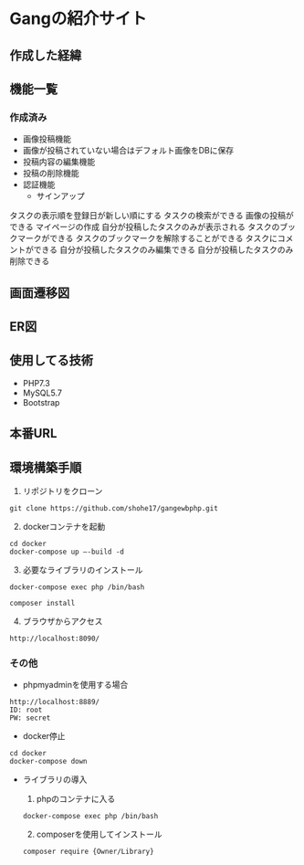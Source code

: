 # Gangの紹介サイト

## 作成した経緯

## 機能一覧
### 作成済み
- 画像投稿機能
- 画像が投稿されていない場合はデフォルト画像をDBに保存
- 投稿内容の編集機能
- 投稿の削除機能
- 認証機能
  - サインアップ

タスクの表示順を登録日が新しい順にする
タスクの検索ができる
画像の投稿ができる
マイページの作成
自分が投稿したタスクのみが表示される
タスクのブックマークができる
タスクのブックマークを解除することができる
タスクにコメントができる
自分が投稿したタスクのみ編集できる
自分が投稿したタスクのみ削除できる

## 画面遷移図

## ER図

## 使用してる技術
- PHP7.3
- MySQL5.7
- Bootstrap

## 本番URL

## 環境構築手順

1. リポジトリをクローン
```
git clone https://github.com/shohe17/gangewbphp.git
```

2. dockerコンテナを起動
```
cd docker
docker-compose up —-build -d
```

3. 必要なライブラリのインストール
```
docker-compose exec php /bin/bash

composer install
```

4. ブラウザからアクセス
```
http://localhost:8090/
```

### その他
- phpmyadminを使用する場合
```
http://localhost:8889/
ID: root
PW: secret
```

- docker停止
```
cd docker
docker-compose down
```

- ライブラリの導入
  1. phpのコンテナに入る
  ```
  docker-compose exec php /bin/bash
  ```

  2. composerを使用してインストール
  ```
  composer require {Owner/Library}
  ```
